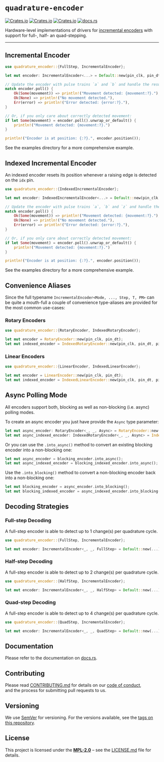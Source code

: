 # `quadrature-encoder`

[![Crates.io](https://img.shields.io/crates/v/quadrature-encoder)](https://crates.io/crates/quadrature-encoder)
[![Crates.io](https://img.shields.io/crates/d/quadrature-encoder)](https://crates.io/crates/quadrature-encoder)
[![Crates.io](https://img.shields.io/crates/l/quadrature-encoder)](https://crates.io/crates/quadrature-encoder)
[![docs.rs](https://docs.rs/quadrature-encoder/badge.svg)](https://docs.rs/quadrature-encoder/)

Hardware-level implementations of drivers for [incremental encoders](https://en.wikipedia.org/wiki/Incremental_encoder) with support for full-, half- an quad-stepping.

----

## Incremental Encoder

```rust
use quadrature_encoder::{FullStep, IncrementalEncoder};

let mut encoder: IncrementalEncoder<...> = Default::new(pin_clk, pin_dt);

// Update the encoder with pulse trains `a` and `b` and handle the result:
match encoder.poll() {
    Ok(Some(movement)) => println!("Movement detected: {movement:?}."),
    Ok(None) => println!("No movement detected."),
    Err(error) => println!("Error detected: {error:?}."),
}

// Or, if you only care about correctly detected movement:
if let Some(movement) = encoder.poll().unwrap_or_default() {
    println!("Movement detected: {movement:?}.")
}

println!("Encoder is at position: {:?}.", encoder.position());
```

See the examples directory for a more comprehensive example.

## Indexed Incremental Encoder

An indexed encoder resets its position whenever a raising edge is detected on the `idx` pin.

```rust
use quadrature_encoder::{IndexedIncrementalEncoder};

let mut encoder: IndexedIncrementalEncoder<...> = Default::new(pin_clk, pin_dt, pin_idx);

// Update the encoder with pulse trains `a`, `b` and `z` and handle the result:
match encoder.poll() {
    Ok(Some(movement)) => println!("Movement detected: {movement:?}."),
    Ok(None) => println!("No movement detected."),
    Err(error) => println!("Error detected: {error:?}."),
}

// Or, if you only care about correctly detected movement:
if let Some(movement) = encoder.poll().unwrap_or_default() {
    println!("Movement detected: {movement:?}.")
}

println!("Encoder is at position: {:?}.", encoder.position());
```

See the examples directory for a more comprehensive example.

## Convenience Aliases

Since the full typename `IncrementalEncoder<Mode, ..., Step, T, PM>` can be quite a mouth-full a couple of convenience type-aliases are provided for the most common use-cases:

### Rotary Encoders

```rust
use quadrature_encoder::{RotaryEncoder, IndexedRotaryEncoder};

let mut encoder = RotaryEncoder::new(pin_clk, pin_dt);
let mut indexed_encoder = IndexedRotaryEncoder::new(pin_clk, pin_dt, pin_idx);
```

### Linear Encoders

```rust
use quadrature_encoder::{LinearEncoder, IndexedLinearEncoder};

let mut encoder = LinearEncoder::new(pin_clk, pin_dt);
let mut indexed_encoder = IndexedLinearEncoder::new(pin_clk, pin_dt, pin_idx);
```

## Async Polling Mode

All encoders support both, blocking as well as non-blocking (i.e. async) polling modes.

To create an async encoder you just have provide the `Async` type parameter:

```rust
let mut async_encoder: RotaryEncoder<_, _, Async> = RotaryEncoder::new(pin_clk, pin_dt);
let mut async_indexed_encoder: IndexedRotaryEncoder<_, _, Async> = IndexedRotaryEncoder::new(pin_clk, pin_dt, pin_idx);
```

Or you can use the `.into_async()` method to convert an existing blocking encoder into a non-blocking one:

```rust
let mut async_encoder = blocking_encoder.into_async();
let mut async_indexed_encoder = blocking_indexed_encoder.into_async();
```

Use the `.into_blocking()` method to convert a non-blocking encoder back into a non-blocking one:

```rust
let mut blocking_encoder = async_encoder.into_blocking();
let mut blocking_indexed_encoder = async_indexed_encoder.into_blocking();
```

## Decoding Strategies

### Full-step Decoding

A full-step encoder is able to detect up to 1 change(s) per quadrature cycle.

```rust
use quadrature_encoder::{FullStep, IncrementalEncoder};

let mut encoder: IncrementalEncoder<_, _, FullStep> = Default::new(...);
```

### Half-step Decoding

A full-step encoder is able to detect up to 2 change(s) per quadrature cycle.

```rust
use quadrature_encoder::{HalfStep, IncrementalEncoder};

let mut encoder: IncrementalEncoder<_, _, HalfStep> = Default::new(...);
```

### Quad-step Decoding

A full-step encoder is able to detect up to 4 change(s) per quadrature cycle.

```rust
use quadrature_encoder::{QuadStep, IncrementalEncoder};

let mut encoder: IncrementalEncoder<_, _, QuadStep> = Default::new(...);
```

## Documentation

Please refer to the documentation on [docs.rs](https://docs.rs/quadrature-encoder).

## Contributing

Please read [CONTRIBUTING.md](CONTRIBUTING.md) for details on our [code of conduct](https://www.rust-lang.org/conduct.html),  
and the process for submitting pull requests to us.

## Versioning

We use [SemVer](http://semver.org/) for versioning. For the versions available, see the [tags on this repository](https://github.com/regexident/quadrature/tags).

## License

This project is licensed under the [**MPL-2.0**](https://www.tldrlegal.com/l/mpl-2.0) – see the [LICENSE.md](LICENSE.md) file for details.
